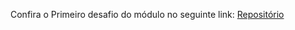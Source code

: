 Confira o Primeiro desafio do módulo no seguinte link: [Repositório](https://github.com/Davi-D18/desafio-missoes-py)